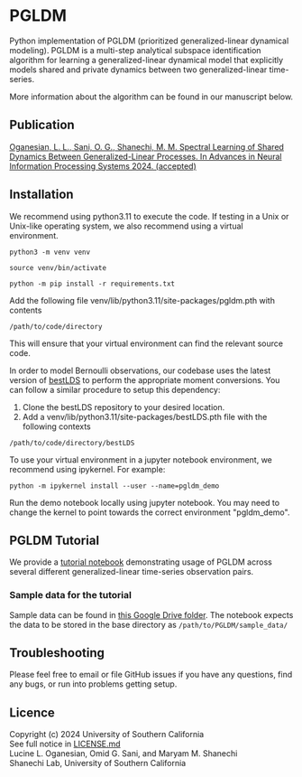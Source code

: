 # PGLDM
Python implementation of PGLDM (prioritized generalized-linear dynamical modeling). PGLDM is a multi-step analytical subspace identification algorithm for learning a generalized-linear dynamical model that explicitly models shared and private dynamics between two generalized-linear time-series.

More information about the algorithm can be found in our manuscript below.

## Publication
[Oganesian, L. L., Sani, O. G., Shanechi, M. M. Spectral Learning of Shared Dynamics Between Generalized-Linear Processes. In Advances in Neural Information Processing Systems 2024. (accepted)](https://openreview.net/forum?id=DupvYqqlAG)

## Installation 
We recommend using python3.11 to execute the code. If testing in a Unix or Unix-like operating system, we also recommend using a virtual environment.

```
python3 -m venv venv

source venv/bin/activate

python -m pip install -r requirements.txt
```

Add the following file venv/lib/python3.11/site-packages/pgldm.pth with contents
```
/path/to/code/directory
```

This will ensure that your virtual environment can find the relevant source code. 

In order to model Bernoulli observations, our codebase uses the latest version of [bestLDS](https://github.com/irisstone/bestLDS) to perform the appropriate moment conversions. You can follow a similar procedure to setup this dependency:
1. Clone the bestLDS repository to your desired location.
2. Add a venv/lib/python3.11/site-packages/bestLDS.pth file with the following contexts
```
/path/to/code/directory/bestLDS
```

To use your virtual environment in a jupyter notebook environment, we recommend using ipykernel. For example:

```
python -m ipykernel install --user --name=pgldm_demo
```

Run the demo notebook locally using jupyter notebook. You may need to change the kernel to point towards the correct environment "pgldm_demo".

## PGLDM Tutorial
We provide a [tutorial notebook](https://github.com/ShanechiLab/PGLDM/blob/master/PGLDM_Demo.ipynb) demonstrating usage of PGLDM across several different generalized-linear time-series observation pairs.

### Sample data for the tutorial
Sample data can be found in [this Google Drive folder](https://drive.google.com/drive/folders/1-b0tmYm6W4VGOV8j6LYAlBq13sSTiiR7?usp=sharing). The notebook expects the data to be stored in the base directory as ```/path/to/PGLDM/sample_data/```

## Troubleshooting

Please feel free to email or file GitHub issues if you have any questions, find any bugs, or run into problems getting setup.

## Licence
Copyright (c) 2024 University of Southern California  <br />
See full notice in [LICENSE.md](LICENSE.md)  <br />
Lucine L. Oganesian, Omid G. Sani, and Maryam M. Shanechi  <br />
Shanechi Lab, University of Southern California
